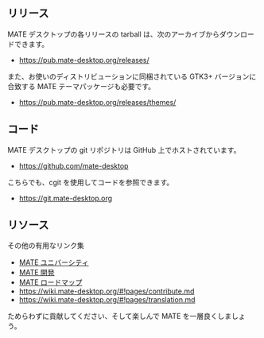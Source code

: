 <!--
.. link:
.. description:
.. tags: Development
.. date: 2011-12-05 12:00:30
.. title: 開発
.. slug: development
-->

## リリース

MATE デスクトップの各リリースの tarball は、次のアーカイブからダウンロードできます。

  * <https://pub.mate-desktop.org/releases/>

また、お使いのディストリビューションに同梱されている GTK3+ バージョンに合致する MATE テーマパッケージも必要です。

  * <https://pub.mate-desktop.org/releases/themes/>

## コード

MATE デスクトップの git リポジトリは GitHub 上でホストされています。

  * <https://github.com/mate-desktop>

こちらでも、cgit を使用してコードを参照できます。

  * <https://git.mate-desktop.org>

## リソース

その他の有用なリンク集

  * [MATE ユニバーシティ](/blog/2013-03-12-mate-university/)
  * [MATE 開発](https://wiki.mate-desktop.org/#!pages/dev-doc.md)
  * [MATE ロードマップ](https://wiki.mate-desktop.org/#!pages/roadmap.md)
  * <https://wiki.mate-desktop.org/#!pages/contribute.md>
  * <https://wiki.mate-desktop.org/#!pages/translation.md>

ためらわずに貢献してください、そして楽しんで MATE を一層良くしましょう。
